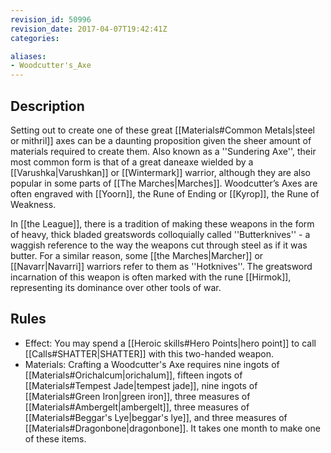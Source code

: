 ```yaml
---
revision_id: 50996
revision_date: 2017-04-07T19:42:41Z
categories:

aliases:
- Woodcutter's_Axe
---
```


## Description
Setting out to create one of these great [[Materials#Common Metals|steel or mithril]] axes can be a daunting proposition given the sheer amount of materials required to create them. Also known as a ''Sundering Axe'', their most common form is that of a great daneaxe wielded by a [[Varushka|Varushkan]] or [[Wintermark]] warrior, although they are also popular in some parts of [[The Marches|Marches]]. Woodcutter’s Axes are often engraved with [[Yoorn]], the Rune of Ending or [[Kyrop]], the Rune of Weakness.

In [[the League]], there is a tradition of making these weapons in the form of heavy, thick bladed greatswords colloquially called ''Butterknives'' - a waggish reference to the way the weapons cut through steel as if it was butter. For a similar reason, some [[the Marches|Marcher]] or [[Navarr|Navarri]] warriors refer to them as ''Hotknives''. The greatsword incarnation of this weapon is often marked with the rune [[Hirmok]], representing its dominance over other tools of war.

## Rules

* Effect: You may spend a [[Heroic skills#Hero Points|hero point]] to call [[Calls#SHATTER|SHATTER]] with this two-handed weapon.
* Materials: Crafting a Woodcutter's Axe requires nine ingots of [[Materials#Orichalcum|orichalum]], fifteen ingots of [[Materials#Tempest Jade|tempest jade]], nine ingots of [[Materials#Green Iron|green iron]], three measures of [[Materials#Ambergelt|ambergelt]], three measures of [[Materials#Beggar's Lye|beggar's lye]], and three measures of [[Materials#Dragonbone|dragonbone]]. It takes one month to make one of these items.